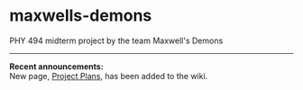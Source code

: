 # maxwells-demons
PHY 494 midterm project by the team Maxwell's Demons
___
**Recent announcements:**  
New page, [Project Plans](https://github.com/BobbyPhysics/maxwells-demons/wiki/Project-Plan), has been added to the wiki.
